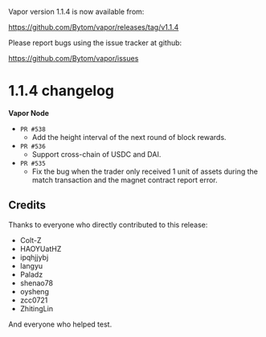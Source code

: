 Vapor version 1.1.4 is now available from:

  https://github.com/Bytom/vapor/releases/tag/v1.1.4


Please report bugs using the issue tracker at github:

  https://github.com/Bytom/vapor/issues



1.1.4 changelog
================
__Vapor Node__

+ `PR #538`
    - Add the height interval of the next round of block rewards.
+ `PR #536`
    - Support cross-chain of USDC and DAI.
+ `PR #535`
    - Fix the bug when the trader only received 1 unit of assets during the match transaction and the magnet contract report error.


Credits
--------

Thanks to everyone who directly contributed to this release:

- Colt-Z
- HAOYUatHZ
- ipqhjjybj
- langyu
- Paladz
- shenao78
- oysheng
- zcc0721
- ZhitingLin

And everyone who helped test.
